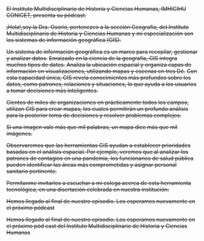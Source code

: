 <p><s>El Instituto Multidisciplinario de Historia y Ciencias Humanas, IMHICIHU  <break time="15ms"/>CONICET,  <prosody rate="+1%">presenta  </prosody><break time="195ms"/> su pódcast.</s></p>

<p><s><break time="195ms"/><emphasis>¡Hola!,</emphasis><break time="595ms"/>soy la Dra. Osorio, pertenezco a la sección Geografía, del Instituto Multidisciplinario de Historia y Ciencias Humanas y <emphasis>mi especialización</emphasis> <break time="95ms"/> son los sistemas de información geográfica (GIS).</s></p>

<p><s><break time="995ms"/>Un sistema de información geográfica  es un marco para recopilar, gestionar y analizar datos.</s> <s><break time="495ms"/>Enraizado en la ciencia de la geografía, GIS integra muchos tipos de datos.</s> <s><break time="495ms"/>Analiza la ubicación espacial y organiza capas de información en visualizaciones, utilizando mapas y escenas en tres Dé.</s> <s><break time="495ms"/> Con esta capacidad única, GIS revela conocimientos más profundos sobre los datos, como patrones, relaciones y situaciones, lo que ayuda a los usuarios a tomar decisiones más inteligentes.</s></p>

<p><s><break time="895ms"/>Cientos de miles de organizaciones en prácticamente todos los campos, <prosody rate="+3%">utilizan GIS </prosody> para crear mapas, los cuales permitirán un profundo análisis para la posterior toma de decisiones y resolver problemas complejos.</s><p>

<p><s><break time="495ms"/>Si una imagen vale <prosody rate="+4%">más que mil palabras,</prosody> <break time="295ms"/>un mapa dice más que mil imágenes.</s></p>

<p><s><break time="795ms"/><prosody rate="-9%">Observaremos que</prosody> las herramientas GIS ayudan a establecer prioridades basadas en el análisis espacial. <break time="495ms"/>Por ejemplo, veremos que al analizar los patrones de contagios en una pandemia, los funcionarios de salud pública pueden identificar las áreas más comprometidas y asignar personal sanitario pertinente.</s></p>

<p><s><break time="895ms"/>Permítanme invitarlos a escuchar a mi colega acerca de esta herramienta tecnológica, en una disertación celebrada en nuestra institución:</s></p>

<p><s><break time="495ms"/>Hemos llegado al final de nuestro episodio. <break time="395ms"/>Los esperamos nuevamente en el próximo pódcast</s></p>

<p><s><break time="495ms"/>Hemos llegado al final de nuestro episodio. <break time="395ms"/>Los esperamos nuevamente en el próximo pód cast del Instituto Multidisciplinario de Historia y Ciencias Humanas</s></p>
